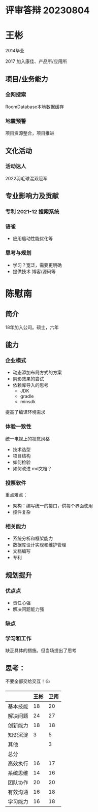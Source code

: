 # 评审答辩 20230804

# 王彬

2014毕业

2017 加入康佳、产品所/应用所

## 项目/业务能力

### 全网搜索

RoomDatabase本地数据缓存

### 地震预警

项目资源整合，项目推进

## 文化活动

### 活动达人

2022羽毛球混双冠军

## 专业影响力及贡献

### 专利 2021-12 搜索系统

### 语雀

- 应用启动性能优化等

### 思考与规划

- 学习？宽泛，需要更明确
- 提供技术 博客/源码等

# 陈慰南

## 简介

18年加入公司。硕士，六年

## 能力

### 企业模式

- 动态添加布局方式的方案
- 阴影效果的尝试
- 依赖库导入的思考
    - JDK
    - gradle
    - minsdk

提高了编译环境需求

### 体验一致性

统一电视上的视觉风格

- 技术选型
- 项目结构
- 如何检验
- 如何改进 md文档？

### 投票软件

重点难点：

- 架构：编写统一的接口，供每个界面使用
- 控件复杂

### 相关能力

- 系统分析和框架能力
- 数据库设计实现和维护管理
- 文档编写
- 专利

## 规划提升

### 优点点

- 责任心强
- 解决问题能力强

### 缺点

### 学习和工作

缺乏具体的措施。但当场提出了思考

## 思考：

不要全部交给交互！👍

|  | 王彬 | 卫南 |
| --- | --- | --- |
| 基本技能 | 18 | 20 |
| 解决问题 | 24 | 27 |
| 创新能力 | 18 | 18 |
| 知识沉淀 | 3 | 5 |
| 其他 |  | 3 |
| 总分 |  |  |
| 高效执行 | 16 | 17 |
| 系统思维 | 14 | 16 |
| 团队协作 | 20 | 20 |
| 有效沟通 | 16 | 18 |
| 学习能力 | 16 | 18 |